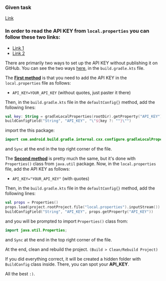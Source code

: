 ### Given task 
[Link](https://prnt.sc/zE4-insqP7mL)


### In order to read the API KEY from `local.properties` you can follow these two links:
- [Link 1](https://jordan-mungujakisa.medium.com/how-to-safeguard-your-api-keys-in-android-projects-with-github-secrets-5679e0e89a77)
- [Link 2](https://stackoverflow.com/questions/60474010/read-value-from-local-properties-via-kotlin-dsl)

There are primarily two ways to set up the API KEY without publishing it on GitHub.
You can see the two ways [here](https://github.com/AceGjorgjievski/MPIP_Labs/blob/master/Lab_3/app/build.gradle.kts), in the `build.gradle.kts` file.

The **<ins>First method</ins>** is that you need to add the API KEY in the `local.properties` file
as follows:
- `API_KEY=YOUR_API_KEY` (without quotes, just paster it there)

Then, in the `build.gradle.kts` file in the `defaultConfig{}` method, add
the following lines:
```kotlin
val key: String = gradleLocalProperties(rootDir).getProperty("API_KEY")
buildConfigField("String", "API_KEY", "\"${key ?: ""}\"")
```
import the this package:
```java
import com.android.build.gradle.internal.cxx.configure.gradleLocalProperties;
```
and `Sync` at the end in the top right corner of the file.

The <ins>**Second method**</ins> is pretty much the same, but it's done with
`Properties()` class from `java.util` package. Now, in the `local.properties`
file, add the API KEY as follows:
- `API_KEY="YOUR_API_KEY"` (with quotes)

Then, in the `build.gradle.kts` file in the `defaultConfig{}` method, add
the following lines:
```kotlin
val props = Properties()
props.load(project.rootProject.file("local.properties").inputStream())
buildConfigField("String", "API_KEY", props.getProperty("API_KEY"))
```
and you will be prompted to import `Properties()` class from:
```java
import java.util.Properties;
```
and `Sync` at the end in the top right corner of the file.

At the end, clean and rebuild the project.
`(Build > Clean/Rebuild Project)`

If you did everything correct, it will be created a hidden folder with `BuildConfig` 
class inside. There, you can spot your **API_KEY**.

All the best `:)`.
